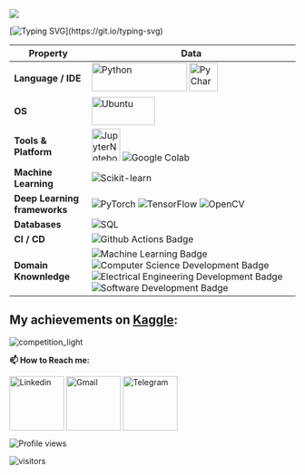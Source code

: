 ![](https://github.com/AzizMGV/CV/blob/main/Images/forGitHub.png)

[![Typing SVG](https://readme-typing-svg.herokuapp.com?color=52FF00&center=true&vCenter=true&width=600&lines=Hi+there!+👋+I'm+Azizdzhon+Amindzhanov;+Welcome+to+My+Profile!)](https://git.io/typing-svg)


Property | Data
--- | --- 
**Language / IDE**  | <img src="https://github.com/AzizMGV/CV/blob/main/Images/Python_logo.svg.png" alt="Python" height="50" width="168"> <img src="https://github.com/AzizMGV/CV/blob/main/Images/PyCharm_Icon.svg.png" alt="PyCharm" height="50" width="50">
**OS**  | <img src="https://github.com/AzizMGV/CV/blob/main/Images/Ubuntu_logo.png" alt="Ubuntu" height="50" width="111"> 
**Tools & Platform**  | <img src="https://github.com/AzizMGV/CV/blob/main/Images/Jupyter_logo.svg.png" alt="JupyterNotebook" height="57" width="50"> ![Google Colab](https://img.shields.io/badge/Colab-F9AB00?style=for-the-badge&logo=googlecolab&color=525252) 
**Machine Learning**  | ![Scikit-learn](http://img.shields.io/badge/-Scikit--Learn-eee?style=flat-square&logo=scikit-learn&logoColor=e26d00) 
**Deep Learning frameworks**  | ![PyTorch](http://img.shields.io/badge/-PyTorch-eee?style=flat-square&logo=pytorch&logoColor=EE4C2C) ![TensorFlow](http://img.shields.io/badge/-TensorFlow-eee?style=flat-square&logo=tensorflow&logoColor=FF6F00) ![OpenCV](https://img.shields.io/badge/OpenCV-27338e?style=for-the-badge&logo=OpenCV&logoColor=white) 
**Databases**  | <img src="https://camo.githubusercontent.com/c44ec7dbcddd4dea22204197ce11e45bea3ef03ff97e45294bf66ea793527706/68747470733a2f2f696d672e736869656c64732e696f2f62616467652f2d53514c2d626c61636b3f7374796c653d666c61742d737175617265266c6f676f3d706f737467726573716c266c6f676f436f6c6f723d626c7565" alt="SQL" data-canonical-src="https://img.shields.io/badge/-SQL-black?style=flat-square&amp;logo=postgresql&amp;logoColor=blue" style="max-width: 100%;">
**CI / CD** | ![Github Actions Badge](https://img.shields.io/badge/-Git%20-2088FF?style=flat&logo=Git&logoColor=white)
**Domain Knownledge**  | ![Machine Learning Badge](https://img.shields.io/badge/-Machine%20Learning-01D277?style=flat&logoColor=white) ![Computer Science Development Badge](https://img.shields.io/badge/-Computer%20Science-FAB040?style=flat&logoColor=white) ![Electrical Engineering Development Badge](https://img.shields.io/badge/-Electrical%20Engineering-4C8CBF?style=flat&logoColor=white)![Software Development Badge](https://img.shields.io/badge/-Software%20Development-FF6600?style=flat&logoColor=white)

## My achievements on [Kaggle](https://www.kaggle.com/azizdzhon):

![competition_light](https://github.com/AzizMGV/CV/blob/main/Images/Competitions.png)


**📫 How to Reach me:**
<p align="left">
<a href="https://www.linkedin.com/in/azizml/" target="blank"><img align="center" src="https://github.com/AzizMGV/CV/blob/main/Images/Linkedin.png" alt="Linkedin" height="96" width="96" /></a>
<a href="mailto:mceladio@gmail.com" target="blank"><img align="center" src="https://github.com/AzizMGV/CV/blob/main/Images/Gmail.png" alt="Gmail" height="96" width="96" /></a>
<a href="https://t.me/azizsugd" target="blank"> <img align="center" src="https://github.com/AzizMGV/CV/blob/main/Images/Telegram.png" alt="Telegram" height="96" width="96"  /> </a>
</p>



![Profile views](https://gpvc.arturio.dev/AzizMGV)

<p align="left">
<img src="https://visitor-badge.laobi.icu/badge?page_id=AzizMGV.AzizMGV" alt="visitors"/>
</p>

